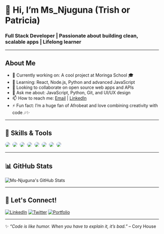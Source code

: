 # 👋 Hi, I’m Ms_Njuguna (Trish or Patricia)

### Full Stack Developer | Passionate about building clean, scalable apps | Lifelong learner

---

## About Me

- 🔭 Currently working on: A cool project at Moringa School 🎓
- 🌱 Learning: React, Node.js, Python and advanced JavaScript
- 👯 Looking to collaborate on open source web apps and APIs
- 💬 Ask me about: JavaScript, Python, Git, and UI/UX design
- 📫 How to reach me: [Email](mailto:patricianjuguna084@gmail.com) | [LinkedIn](https://linkedin.com/in/patricianjuguna)
- ⚡ Fun fact: I’m a huge fan of Afrobeat and love combining creativity with code 🎶✨

---

## 🔧 Skills & Tools


<img src="https://img.shields.io/badge/-JavaScript-F7DF1E?style=flat&logo=javascript&logoColor=black" style="border-radius:8px; margin-right:4px;" />
<img src="https://img.shields.io/badge/-Python-3776AB?style=flat&logo=python&logoColor=white" style="border-radius:8px; margin-right:4px;" />
<img src="https://img.shields.io/badge/-React-61DAFB?style=flat&logo=react&logoColor=black" style="border-radius:8px; margin-right:4px;" />
<img src="https://img.shields.io/badge/-React_Native-61DAFB?style=flat&logo=react&logoColor=black" style="border-radius:8px; margin-right:4px;" />
<img src="https://img.shields.io/badge/-Node.js-339933?style=flat&logo=node.js&logoColor=white" style="border-radius:8px; margin-right:4px;" />
<img src="https://img.shields.io/badge/-Vite-646CFF?style=flat&logo=vite&logoColor=white" style="border-radius:8px; margin-right:4px;" />
<img src="https://img.shields.io/badge/-Git-F05032?style=flat&logo=git&logoColor=white" style="border-radius:8px; margin-right:4px;" />
<img src="https://img.shields.io/badge/-Tailwind_CSS-06B6D4?style=flat&logo=tailwind-css&logoColor=white" style="border-radius:8px;" />


---

## 📊 GitHub Stats

<!-- GitHub Readme Stats Card -->
![Ms-Njuguna's GitHub Stats](https://github-readme-stats.vercel.app/api?username=Ms-Njuguna&show_icons=true&theme=radical)


---

## 🔗 Let's Connect!

[![LinkedIn](https://img.shields.io/badge/-LinkedIn-0077B5?style=flat-square&logo=linkedin&logoColor=white)](https://linkedin.com/in/patricianjuguna)
[![Twitter](https://img.shields.io/badge/-Twitter-1DA1F2?style=flat-square&logo=twitter&logoColor=white)](https://twitter.com/yourhandle)
[![Portfolio](https://img.shields.io/badge/-Portfolio-000000?style=flat-square&logo=github&logoColor=white)](https://yourportfolio.com)

---

✨ _“Code is like humor. When you have to explain it, it’s bad.”_ – Cory House


